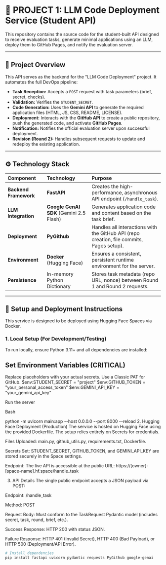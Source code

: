 # 🌟 PROJECT 1: LLM Code Deployment Service (Student API)

This repository contains the source code for the student-built API designed to receive evaluation tasks, generate minimal applications using an LLM, deploy them to GitHub Pages, and notify the evaluation server.

---

## 📝 Project Overview

This API serves as the backend for the "LLM Code Deployment" project. It automates the full DevOps pipeline:

* **Task Reception:** Accepts a `POST` request with task parameters (brief, secret, checks).
* **Validation:** Verifies the `STUDENT_SECRET`.
* **Code Generation:** Uses the **Gemini API** to generate the required application files (HTML, JS, CSS, README, LICENSE).
* **Deployment:** Interacts with the **GitHub API** to create a public repository, push the generated code, and activate **GitHub Pages**.
* **Notification:** Notifies the official evaluation server upon successful deployment.
* **Revision (Round 2):** Handles subsequent requests to update and redeploy the existing application.

---

## ⚙️ Technology Stack

| Component | Technology | Purpose |
| :--- | :--- | :--- |
| **Backend Framework** | **FastAPI** | Creates the high-performance, asynchronous API endpoint (`/handle_task`). |
| **LLM Integration** | **Google GenAI SDK** (Gemini 2.5 Flash) | Generates application code and content based on the task brief. |
| **Deployment** | **PyGithub** | Handles all interactions with the GitHub API (repo creation, file commits, Pages setup). |
| **Environment** | **Docker** (Hugging Face) | Ensures a consistent, persistent runtime environment for the server. |
| **Persistence** | In-memory Python Dictionary | Stores task metadata (repo URL, nonce) between Round 1 and Round 2 requests. |

---

## 🚀 Setup and Deployment Instructions

This service is designed to be deployed using Hugging Face Spaces via Docker.

### 1. Local Setup (For Development/Testing)

To run locally, ensure Python 3.11+ and all dependencies are installed:

## Set Environment Variables (CRITICAL)

Replace placeholders with your actual secrets. Use a Classic PAT for GitHub.
$env:STUDENT_SECRET = "project"
$env:GITHUB_TOKEN = "your_personal_access_token"
$env:GEMINI_API_KEY = "your_gemini_api_key"

Run the server

Bash

python -m uvicorn main:app --host 0.0.0.0 --port 8000 --reload
2. Hugging Face Deployment (Production)
The service is hosted on Hugging Face using the provided Dockerfile. The setup relies entirely on Secrets for credentials.

Files Uploaded: main.py, github_utils.py, requirements.txt, Dockerfile.

Secrets Set: STUDENT_SECRET, GITHUB_TOKEN, and GEMINI_API_KEY are stored securely in the Space settings.

Endpoint: The live API is accessible at the public URL: https://[owner]-[space-name].hf.space/handle_task

3. API Details
The single public endpoint accepts a JSON payload via POST:

Endpoint: /handle_task

Method: POST

Request Body: Must conform to the TaskRequest Pydantic model (includes secret, task, round, brief, etc.).

Success Response: HTTP 200 with status JSON.

Failure Response: HTTP 401 (Invalid Secret), HTTP 400 (Bad Payload), or HTTP 500 (Deployment/API Error).
```bash
# Install dependencies
pip install fastapi uvicorn pydantic requests PyGithub google-genai
